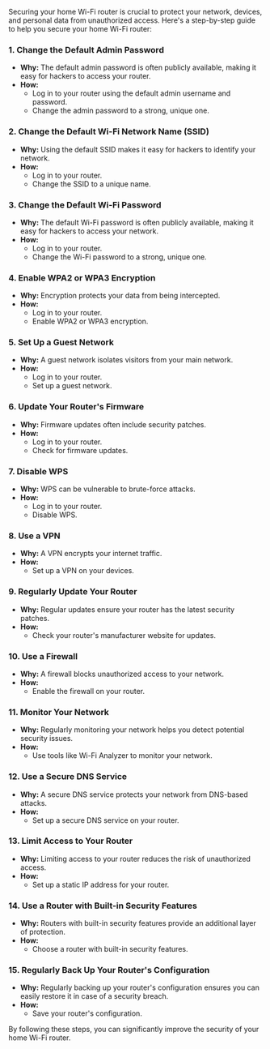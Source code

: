 Securing your home Wi-Fi router is crucial to protect your network, devices, and personal data from unauthorized access. Here's a step-by-step guide to help you secure your home Wi-Fi router:

### 1. **Change the Default Admin Password**

- **Why:** The default admin password is often publicly available, making it easy for hackers to access your router.
- **How:**
  - Log in to your router using the default admin username and password.
  - Change the admin password to a strong, unique one.

### 2. **Change the Default Wi-Fi Network Name (SSID)**

- **Why:** Using the default SSID makes it easy for hackers to identify your network.
- **How:**
  - Log in to your router.
  - Change the SSID to a unique name.

### 3. **Change the Default Wi-Fi Password**

- **Why:** The default Wi-Fi password is often publicly available, making it easy for hackers to access your network.
- **How:**
  - Log in to your router.
  - Change the Wi-Fi password to a strong, unique one.

### 4. **Enable WPA2 or WPA3 Encryption**

- **Why:** Encryption protects your data from being intercepted.
- **How:**
  - Log in to your router.
  - Enable WPA2 or WPA3 encryption.

### 5. **Set Up a Guest Network**

- **Why:** A guest network isolates visitors from your main network.
- **How:**
  - Log in to your router.
  - Set up a guest network.

### 6. **Update Your Router's Firmware**

- **Why:** Firmware updates often include security patches.
- **How:**
  - Log in to your router.
  - Check for firmware updates.

### 7. **Disable WPS**

- **Why:** WPS can be vulnerable to brute-force attacks.
- **How:**
  - Log in to your router.
  - Disable WPS.

### 8. **Use a VPN**

- **Why:** A VPN encrypts your internet traffic.
- **How:**
  - Set up a VPN on your devices.

### 9. **Regularly Update Your Router**

- **Why:** Regular updates ensure your router has the latest security patches.
- **How:**
  - Check your router's manufacturer website for updates.

### 10. **Use a Firewall**

- **Why:** A firewall blocks unauthorized access to your network.
- **How:**
  - Enable the firewall on your router.

### 11. **Monitor Your Network**

- **Why:** Regularly monitoring your network helps you detect potential security issues.
- **How:**
  - Use tools like Wi-Fi Analyzer to monitor your network.

### 12. **Use a Secure DNS Service**

- **Why:** A secure DNS service protects your network from DNS-based attacks.
- **How:**
  - Set up a secure DNS service on your router.

### 13. **Limit Access to Your Router**

- **Why:** Limiting access to your router reduces the risk of unauthorized access.
- **How:**
  - Set up a static IP address for your router.

### 14. **Use a Router with Built-in Security Features**

- **Why:** Routers with built-in security features provide an additional layer of protection.
- **How:**
  - Choose a router with built-in security features.

### 15. **Regularly Back Up Your Router's Configuration**

- **Why:** Regularly backing up your router's configuration ensures you can easily restore it in case of a security breach.
- **How:**
  - Save your router's configuration.

By following these steps, you can significantly improve the security of your home Wi-Fi router.